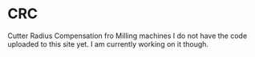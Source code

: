 # CRC
Cutter Radius Compensation fro Milling machines
I do not have the code uploaded to this site yet. I am currently working on it though. 
